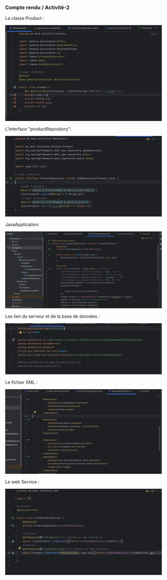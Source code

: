 <h3> Compte rendu / Activité-2</h3>

La classe Product : 

![product.png](Capture%2Fproduct.png)

L'Interface "productRepository":

![Interface1.png](Capture%2FInterface1.png)

JavaApplication:

![1.png](Capture%2F1.png)

Les lien du serveur et de la base de données :

![3.png](Capture%2F3.png)

Le fichier XML :

![4.png](Capture%2F4.png)

Le web Service :

![5.png](Capture%2F5.png)
